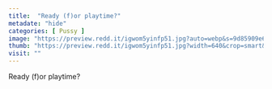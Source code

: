 ```yaml
---
title:  "Ready (f)or playtime?"
metadate: "hide"
categories: [ Pussy ]
image: "https://preview.redd.it/igwom5yinfp51.jpg?auto=webp&s=9d85909e6fe688fda032edc8400a0c681163ace3"
thumb: "https://preview.redd.it/igwom5yinfp51.jpg?width=640&crop=smart&auto=webp&s=c9e7feea3e8ffc3bf03f4e6a399072b54f5c04b2"
visit: ""
---
```

Ready (f)or playtime?
